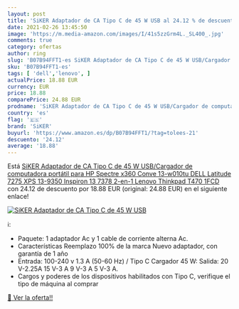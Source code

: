 ```yaml
---
layout: post
title: 'SiKER Adaptador de CA Tipo C de 45 W USB al 24.12 % de descuento'
date: 2021-02-26 13:45:50
image: 'https://m.media-amazon.com/images/I/41s5zzGrm4L._SL400_.jpg'
comments: true
category: ofertas
author: ring
slug: 'B07B94FFT1-es SiKER Adaptador de CA Tipo C de 45 W USB/Cargador de...'
sku: 'B07B94FFT1-es'
tags: [ 'dell','lenovo', ]
actualPrice: 18.88 EUR
currency: EUR
price: 18.88
comparePrice: 24.88 EUR
prodname: 'SiKER Adaptador de CA Tipo C de 45 W USB/Cargador de computadora portátil para HP Spectre x360 Conve 13-w010tu  DELL Latitude 7275 XPS 13-9350 Inspiron 13 7378 2-en-1  Lenovo Thinkpad T470  1FCD '
country: 'es'
flag: '🇪🇸'
brand: 'SiKER'
buyurl: 'https://www.amazon.es/dp/B07B94FFT1/?tag=tolees-21'
descuento: '24.12'
average: '18.88'
---
```


Está [SiKER Adaptador de CA Tipo C de 45 W USB/Cargador de computadora portátil para HP Spectre x360 Conve 13-w010tu  DELL Latitude 7275 XPS 13-9350 Inspiron 13 7378 2-en-1  Lenovo Thinkpad T470  1FCD ](https://www.amazon.es/dp/B07B94FFT1/?tag=tolees-21) con 24.12 de descuento por 18.88 EUR (original: 24.88 EUR) en el siguiente enlace!

[![SiKER Adaptador de CA Tipo C de 45 W USB](https://m.media-amazon.com/images/I/41s5zzGrm4L._SL400_.jpg)](https://www.amazon.es/dp/B07B94FFT1/?tag=tolees-21)

ℹ️:

- Paquete: 1 adaptador Ac y 1 cable de corriente alterna Ac.
- Características Reemplazo 100% de la marca Nuevo adaptador, con garantía de 1 año
- Entrada: 100-240 v 1.3 A (50-60 Hz) / Tipo C Cargador 45 W: Salida: 20 V-2.25A 15 V-3 A 9 V-3 A 5 V-3 A.
- Cargos y poderes de los dispositivos habilitados con Tipo C, verifique el tipo de máquina al comprar

[🛒 Ver la oferta!!](https://www.amazon.es/dp/B07B94FFT1/?tag=tolees-21)
